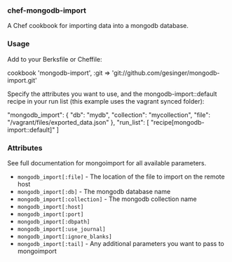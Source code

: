 ### chef-mongodb-import

A Chef cookbook for importing data into a mongodb database.

### Usage

Add to your Berksfile or Cheffile:

  cookbook 'mongodb-import', :git => 'git://github.com/gesinger/mongodb-import.git'

Specify the attributes you want to use, and the mongodb-import::default recipe
in your run list (this example uses the vagrant synced folder):

  "mongodb_import": {
    "db": "mydb",
    "collection": "mycollection",
    "file": "/vagrant/files/exported_data.json"
  },
  "run_list": [
    "recipe[mongodb-import::default]"
  ]

### Attributes

See full documentation for mongoimport for all available parameters.

* `mongodb_import[:file]` - The location of the file to import on the remote host
* `mongodb_import[:db]` - The mongodb database name
* `mongodb_import[:collection]` - The mongodb collection name
* `mongodb_import[:host]`
* `mongodb_import[:port]`
* `mongodb_import[:dbpath]`
* `mongodb_import[:use_journal]`
* `mongodb_import[:ignore_blanks]`
* `mongodb_import[:tail]` - Any additional parameters you want to pass to mongoimport
